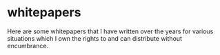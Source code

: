 # whitepapers

Here are some whitepapers that I have written over the years for various
situations which I own the rights to and can distribute without encumbrance.
